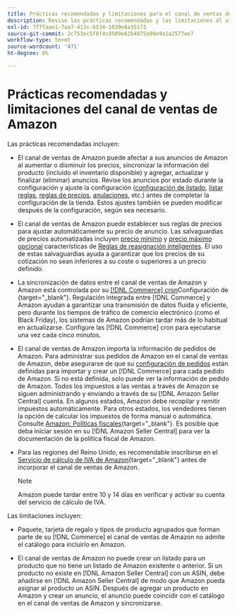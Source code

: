 ```yaml
---
title: Prácticas recomendadas y limitaciones para el canal de ventas de Amazon
description: Revise las prácticas recomendadas y las limitaciones al utilizar el canal de ventas de Amazon para Adobe Commerce y Magento Open Source.
exl-id: 7f7faae1-7aa7-413c-b534-1039e6a35173
source-git-commit: 2c753ec5f6f4cd509e61b4875e09e9a1a2577ee7
workflow-type: tm+mt
source-wordcount: '471'
ht-degree: 0%

---
```


# Prácticas recomendadas y limitaciones del canal de ventas de Amazon

Las prácticas recomendadas incluyen:

- El canal de ventas de Amazon puede afectar a sus anuncios de Amazon al aumentar o disminuir los precios, sincronizar la información del producto (incluido el inventario disponible) y agregar, actualizar y finalizar (eliminar) anuncios. Revise los anuncios por estado durante la configuración y ajuste la configuración ([configuración de listado](./listing-settings.md), [listar reglas](./listing-rules.md), [reglas de precios](./pricing-products.md), [anulaciones](./overrides.md), etc.) antes de completar la configuración de la tienda. Estos ajustes también se pueden modificar después de la configuración, según sea necesario.

- El canal de ventas de Amazon puede establecer sus reglas de precios para ajustar automáticamente su precio de anuncio. Las salvaguardias de precios automatizadas incluyen [precio mínimo](./floor-price.md) y [precio máximo opcional](./optional-ceiling-price.md) características de [Reglas de reasignación inteligentes](./intelligent-repricing-rules.md). El uso de estas salvaguardias ayuda a garantizar que los precios de su cotización no sean inferiores a su coste o superiores a un precio definido.

- La sincronización de datos entre el canal de ventas de Amazon y Amazon está controlada por su [[!DNL Commerce] cron](https://docs.magento.com/user-guide/system/cron.html)Configuración de {target=&quot;_blank&quot;}. Regulación integrada entre [!DNL Commerce] y Amazon ayudan a garantizar una transmisión de datos fluida y eficiente, pero durante los tiempos de tráfico de comercio electrónico (como el Black Friday), los sistemas de Amazon podrían tardar más de lo habitual en actualizarse. Configure las [!DNL Commerce] cron para ejecutarse una vez cada cinco minutos.

- El canal de ventas de Amazon importa la información de pedidos de Amazon. Para administrar sus pedidos de Amazon en el canal de ventas de Amazon, debe asegurarse de que su [configuración de pedidos](./order-settings.md) están definidas para importar y crear un [!DNL Commerce] para cada pedido de Amazon. Si no está definida, solo puede ver la información de pedido de Amazon. Todos los impuestos a las ventas a través de Amazon se siguen administrando y enviando a través de su [!DNL Amazon Seller Central] cuenta. En algunos estados, Amazon debe recopilar y remitir impuestos automáticamente. Para otros estados, los vendedores tienen la opción de calcular los impuestos de forma manual o automática. Consulte [Amazon: Políticas fiscales](https://sellercentral.amazon.com/gp/help/external/help.html?itemID=200405820&amp;language=en_US/){target=&quot;_blank&quot;}. Es posible que deba iniciar sesión en su [!DNL Amazon Seller Central] para ver la documentación de la política fiscal de Amazon.

- Para las regiones del Reino Unido, es recomendable inscribirse en el [Servicio de cálculo de IVA de Amazon](https://sell.amazon.co.uk/learn/vat-resources/){target=&quot;_blank&quot;} antes de incorporar el canal de ventas de Amazon.


   >[!NOTE]
   >
   >Amazon puede tardar entre 10 y 14 días en verificar y activar su cuenta del servicio de cálculo de IVA.

Las limitaciones incluyen:

- Paquete, tarjeta de regalo y tipos de producto agrupados que forman parte de su [!DNL Commerce] el canal de ventas de Amazon no admite el catálogo para incluirlo en Amazon.

- El canal de ventas de Amazon no puede crear un listado para un producto que no tiene un listado de Amazon existente o anterior. Si un producto no existe en [!DNL Amazon Seller Central] con un ASIN, debe añadirse en [!DNL Amazon Seller Central] de modo que Amazon pueda asignar al producto un ASIN. Después de agregar un producto en Amazon y crear un anuncio, el anuncio puede coincidir con el catálogo en el canal de ventas de Amazon y sincronizarse.
